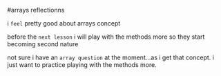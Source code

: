 #arrays reflectionns

i `feel` pretty good about arrays concept

before the `next lesson` i will play with the methods more so they start becoming second nature

not sure i have an `array question` at the moment...as i get that concept. i just want to practice playing with the methods more. 
